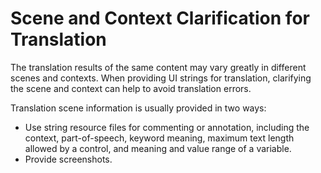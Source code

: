 # Scene and Context Clarification for Translation

The translation results of the same content may vary greatly in different scenes and contexts. When providing UI strings for translation, clarifying the scene and context can help to avoid translation errors. 

Translation scene information is usually provided in two ways:

- Use string resource files for commenting or annotation, including the context, part-of-speech, keyword meaning, maximum text length allowed by a control, and meaning and value range of a variable.
- Provide screenshots.
